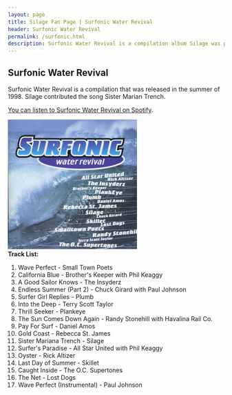 ```yaml
---
layout: page
title: Silage Fan Page | Surfonic Water Revival
header: Surfonic Water Revival
permalink: /surfonic.html
description: Surfonic Water Revival is a compilation album Silage was part of.
---
```


<h2>Surfonic Water Revival</h2>

<p>
Surfonic Water Revival is a compilation that was released in the summer of 1998.  Silage contributed the song Sister Marian Trench.
</p>

<a href="https://open.spotify.com/album/6KDMGPz3pi6jwdNXnYAHPs" target="_blank">You can listen to Surfonic Water Revival on Spotify</a>.

<img src='images/music/surfonic.jpg' width="300px">

<div align="left">
  <strong>Track List:</strong>

  <ol>
  <li>Wave Perfect - Small Town Poets</li>
  <li>California Blue - Brother's Keeper with Phil Keaggy</li>
  <li>A Good Sailor Knows - The Insyderz</li>
  <li>Endless Summer (Part 2) - Chuck Girard with Paul Johnson</li>
  <li>Surfer Girl Replies - Plumb</li>
  <li>Into the Deep - Terry Scott Taylor</li>
  <li>Thrill Seeker - Plankeye</li>
  <li>The Sun Comes Down Again - Randy Stonehill with Havalina Rail Co.</li>
  <li>Pay For Surf - Daniel Amos</li>
  <li>Gold Coast - Rebecca St. James</li>
  <li>Sister Mariana Trench - Silage</li>
  <li>Surfer's Paradise - All Star United with Phil Keaggy</li>
  <li>Oyster - Rick Altizer</li>
  <li>Last Day of Summer - Skillet</li>
  <li>Caught Inside - The O.C. Supertones</li>
  <li>The Net - Lost Dogs</li>
  <li>Wave Perfect (Instrumental) - Paul Johnson</li>
  </ol>

</div>
